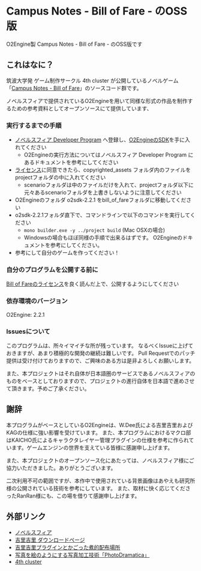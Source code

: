 Campus Notes - Bill of Fare - のOSS版
============

O2Engine製 Campus Notes - Bill of Fare - のOSS版です

## これはなに？

筑波大学発 ゲーム制作サークル 4th cluster が公開しているノベルゲーム「[Campus Notes - Bill of Fare](http://4th-cluster.com/campus_notes/bill_of_fare/)」のソースコード群です。

ノベルスフィアで提供されているO2Engineを用いて同様な形式の作品を制作するための参考資料としてオープンソースにて提供しています、

### 実行するまでの手順

* [ノベルスフィア Developer Program](https://developer.novelsphere.jp) へ登録し、[O2EngineのSDK](https://developer.novelsphere.jp/dl/sdk)を手に入れてください
	* O2Engineの実行方法についてはノベルスフィア Developer Program にあるドキュメントを参考にしてください
* [ライセンス](/LICENSE)に同意できたら、copyrighted_assets フォルダ内のファイルをprojectフォルダの中に入れてください
	* scenarioフォルダは中のファイルだけを入れて、projectフォルダ以下に元々あるscenarioフォルダを上書きしないように注意してください
* O2Engineのフォルダ o2sdk-2.2.1 をbill_of_fareフォルダに移動してください
* o2sdk-2.2.1フォルダ直下で、コマンドラインで以下のコマンドを実行してください
	* `mono builder.exe -y ../project build` (Mac OSXの場合)
	* Windowsの場合もほぼ同様の手順で出来るはずです。 O2Engineのドキュメントを参考にしてください。
* 参考にして自分のゲームを作ってください！

### 自分のプログラムを公開する前に

[Bill of Fareのライセンス](/LICENSE)を良く読んだ上で、公開するようにしてください

### 依存環境のバージョン

O2Engine: 2.2.1

### Issuesについて

このプログラムは、所々イマイチな所が残っています。 なるべくIssueに上げておきますが、あまり積極的な開発の継続は難しいです。
Pull Requestでのパッチ提供は受け付けておりますので、ご興味のある方は是非よろしくお願いします。

また、本プロジェクトはそれ自体が日本語圏のサービスであるノベルスフィアのものをベースとしておりますので、プロジェクトの進行自体を日本語で進めさせて頂きます。予めご了承ください。

## 謝辞

本プログラムがベースとしているO2Engineは、W.Dee氏による吉里吉里およびKAGの仕様に強い影響を受けています。 また、本プログラムにおけるマクロ部はKAICHO氏によるキャラクタレイヤー管理プラグインの仕様を参考に作られています。ゲームエンジンの世界を支えている皆様に感謝申し上げます。

また、本プロジェクトのオープンソース化にあたっては、ノベルスフィア様にご協力いただきました。ありがとうございます。

二次利用不可の範囲ですが、本作中で使用されている背景画像はあやえも研究所様の公開されている技術を参考にしています。 また、取材に快く応じてくださったRanRan様にも、この場を借りて感謝申し上げます。

## 外部リンク

* [ノベルスフィア](http://novelsphere.jp)
* [吉里吉里 ダウンロードページ](http://kikyou.info/tvp/)
* [吉里吉里プラグインとかごった煮的配布場所](http://www.geocities.jp/keep_creating/krkrplugins/)
* [写真を絵のようにする写真加工技術「PhotoDramatica」](http://ayaemo.skr.jp/photodramatica.html)
* [4th cluster](http://4th-cluster.com)
